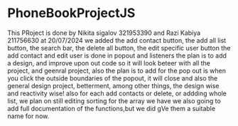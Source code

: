 # PhoneBookProjectJS
This PRoject is done by Nikita sigalov 321953390 and Razi Kabiya 211756630
at 20/07/2024 we added the add contact button, the add all list button, the search bar, the delete all button, the edit specific user button
the add contact and edit user is done in popout and listeners
the plan is to add a design, and improve upon out code so it will look beteer with all the project, and geenral project, also the plan is to add for the pop out is when you click the outside boundaries of the popout, it will close
and also the general design project, betterment, among other things, the design wise and reactivity wise!
also for each add contacts or delete, or addding whole list, we plan on still editing sorting for the array we have
we also going to add full documentation of the functions,but we did gVe them a suitable name for now.
